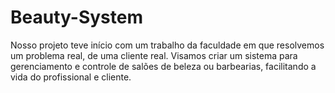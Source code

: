 # Beauty-System
Nosso projeto teve início com um trabalho da faculdade em que resolvemos um problema real, de uma cliente real. Visamos criar um sistema para gerenciamento e controle de salões de beleza ou barbearias, facilitando a vida do profissional e cliente.
